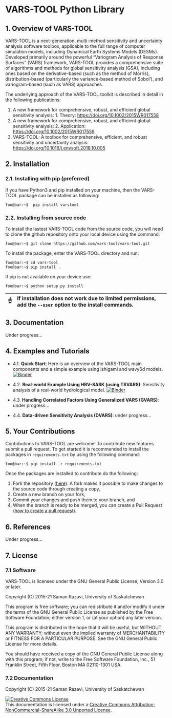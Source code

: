 # VARS-TOOL Python Library

## 1. Overview of VARS-TOOL

VARS-TOOL is a next-generation, multi-method sensitivity and uncertainty analysis software toolbox,
applicable to the full range of computer simulation models, including Dynamical Earth Systems
Models (DESMs). Developed primarily around the powerful “Variogram Analysis of Response
Surfaces” (VARS) framework, VARS-TOOL provides a comprehensive suite of algorithms and
methods for global sensitivity analysis (GSA), including ones based on the derivative-based (such as
the method of Morris), distribution-based (particularly the variance-based method of Sobol’), and
variogram-based (such as VARS) approaches.

The underlying approach of the VARS-TOOL toolkit is described in detail in the following publications:

1. A new framework for comprehensive, robust, and efficient global sensitivity analysis: 1. Theory: https://doi.org/10.1002/2015WR017558 
2. A new framework for comprehensive, robust, and efficient global sensitivity analysis: 2. Application: https://doi.org/10.1002/2015WR017559
3. VARS-TOOL: A toolbox for comprehensive, efficient, and robust sensitivity and uncertainty analysis: https://doi.org/10.1016/j.envsoft.2018.10.005


## 2. Installation

### 2.1. Installing with pip (preferred)

If you have Python3 and pip installed on your machine, then the VARS-TOOL package can be installed as following:
```console
foo@bar:~$  pip install varstool
```

### 2.2. Installing from source code

To install the lastest VARS-TOOL code from the source code, you will need to clone the github repository onto your local device using the command:
```console
foo@bar:~$ git clone https://github.com/vars-tool/vars-tool.git
```
To install the package, enter the VARS-TOOL directory and run:
```console
foo@bar:~$ cd vars-tool
foo@bar:~$ pip install .
```
If pip is not available on your device use:
```console
foo@bar:~$ python setup.py install
```
| :point_up:    | If installation does not work due to limited permissions, add the `--user` option to the install commands.|
|---------------|:----------------------------------------------------------------------------------------------------------|


## 3. Documentation

Under progress...


## 4. Examples and Tutorials

* 4.1. **Quick Start**: Here is an overview of the VARS-TOOL main components and a simple example using ishigami and wavy6d models. [![Binder](https://mybinder.org/badge_logo.svg)](https://mybinder.org/v2/gh/vars-tool/vars-tool/master?filepath=tutorial%2FQucikStart-Tutorial.ipynb)

* 4.2. **Real-world Example Using HBV-SASK (using TSVARS)**: Sensitivity analysis of a real-world hydrological model. [![Binder](https://mybinder.org/badge_logo.svg)](https://mybinder.org/v2/gh/vars-tool/vars-tool/master?filepath=%2Ftutorial%2FTSVARS-Tutorial.ipynb)
	
* 4.3. **Handling Correlated Factors Using Generalized VARS (GVARS)**: under progress...
	
* 4.4. **Data-driven Sensitivity Analysis (DVARS)**: under progress...


## 5. Your Contributions

Contributions to VARS-TOOL are welcome! To contribute new features submit a pull request. To get started it is recommended to install the packages in `requirements.txt` by using the following command:
```console
foo@bar:~$ pip install -r requirements.txt
```
Once the packages are installed to contribute do the following:
1. Fork the repository ([here](https://github.com/vars-tool/vars-tool/fork)). A fork makes it possible to make changes to the source code through creating a copy,
2. Create a new branch on your fork,
3. Commit your changes and push them to your branch, and
4. When the branch is ready to be merged, you can create a Pull Request ([how to create a pull request](https://gist.github.com/MarcDiethelm/7303312)).


## 6. References

Under progress...


## 7. License

### 7.1 Software

VARS-TOOL is licensed under the GNU General Public License, Version 3.0 or later.

Copyright (C) 2015-21 Saman Razavi, University of Saskatchewan

This program is free software; you can redistribute it and/or modify it under the terms of the GNU General Public License as published by the Free Software Foundation; either version 1, or (at your option) any later version.

This program is distributed in the hope that it will be useful, but WITHOUT ANY WARRANTY; without even the implied warranty of MERCHANTABILITY or FITNESS FOR A PARTICULAR PURPOSE. See the GNU General Public License for more details.

You should have received a copy of the GNU General Public License along with this program; if not, write to the Free Software Foundation, Inc., 51 Franklin Street, Fifth Floor, Boston MA 02110-1301 USA.

### 7.2 Documentation 

Copyright (C) 2015-21 Saman Razavi, University of Saskatchewan

<a rel="license" href="http://creativecommons.org/licenses/by-nc-sa/3.0/"><img alt="Creative Commons License" style="border-width:0" src="https://i.creativecommons.org/l/by-nc-sa/3.0/88x31.png" /></a><br />This documentation is licensed under a <a rel="license" href="http://creativecommons.org/licenses/by-nc-sa/3.0/">Creative Commons Attribution-NonCommercial-ShareAlike 3.0 Unported License</a>.
